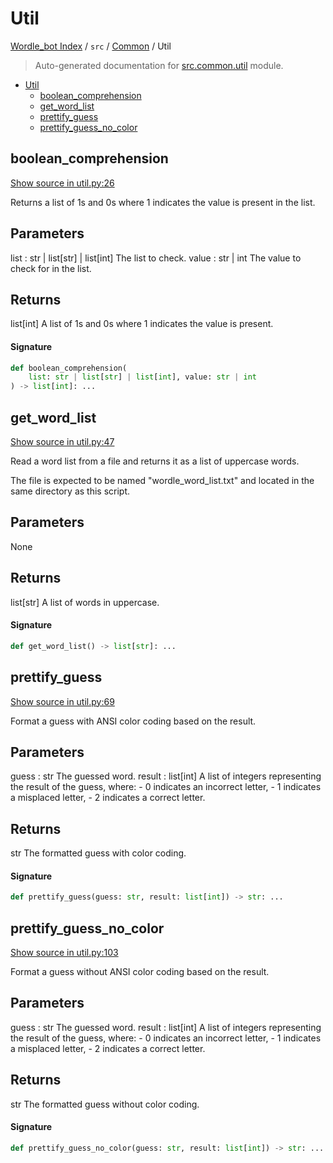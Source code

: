 # Util

[Wordle_bot Index](../../README.md#wordle_bot-index) / `src` / [Common](./index.md#common) / Util

> Auto-generated documentation for [src.common.util](https://github.com/HyPerNT/wordle_bot/blob/main/src/common/util.py) module.

- [Util](#util)
  - [boolean_comprehension](#boolean_comprehension)
  - [get_word_list](#get_word_list)
  - [prettify_guess](#prettify_guess)
  - [prettify_guess_no_color](#prettify_guess_no_color)

## boolean_comprehension

[Show source in util.py:26](https://github.com/HyPerNT/wordle_bot/blob/main/src/common/util.py#L26)

Returns a list of 1s and 0s where 1 indicates the value is present in the list.

Parameters
----------
list : str | list[str] | list[int]
    The list to check.
value : str | int
    The value to check for in the list.

Returns
-------
list[int]
    A list of 1s and 0s where 1 indicates the value is present.

#### Signature

```python
def boolean_comprehension(
    list: str | list[str] | list[int], value: str | int
) -> list[int]: ...
```



## get_word_list

[Show source in util.py:47](https://github.com/HyPerNT/wordle_bot/blob/main/src/common/util.py#L47)

Read a word list from a file and returns it as a list of uppercase words.

The file is expected to be named "wordle_word_list.txt" and located in the same
directory as this script.

Parameters
----------
None

Returns
-------
list[str]
    A list of words in uppercase.

#### Signature

```python
def get_word_list() -> list[str]: ...
```



## prettify_guess

[Show source in util.py:69](https://github.com/HyPerNT/wordle_bot/blob/main/src/common/util.py#L69)

Format a guess with ANSI color coding based on the result.

Parameters
----------
guess : str
    The guessed word.
result : list[int]
    A list of integers representing the result of the guess, where:
    - 0 indicates an incorrect letter,
    - 1 indicates a misplaced letter,
    - 2 indicates a correct letter.

Returns
-------
str
    The formatted guess with color coding.

#### Signature

```python
def prettify_guess(guess: str, result: list[int]) -> str: ...
```



## prettify_guess_no_color

[Show source in util.py:103](https://github.com/HyPerNT/wordle_bot/blob/main/src/common/util.py#L103)

Format a guess without ANSI color coding based on the result.

Parameters
----------
guess : str
    The guessed word.
result : list[int]
    A list of integers representing the result of the guess, where:
    - 0 indicates an incorrect letter,
    - 1 indicates a misplaced letter,
    - 2 indicates a correct letter.

Returns
-------
str
    The formatted guess without color coding.

#### Signature

```python
def prettify_guess_no_color(guess: str, result: list[int]) -> str: ...
```